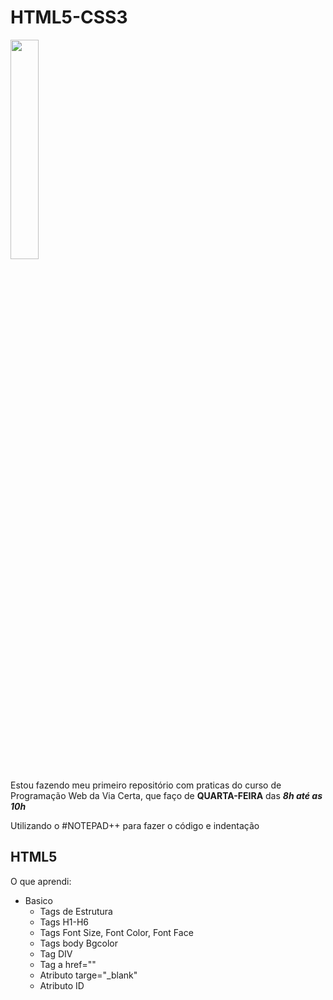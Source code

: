 # HTML5-CSS3

<img src="https://encrypted-tbn0.gstatic.com/images?q=tbn:ANd9GcQDMz5txWEho2bi0brMi3eHqN3VkSRZlEgWSnrs_HG2Bg&s" width="30%">

Estou fazendo meu primeiro repositório com praticas do curso de Programação Web da Via Certa,
que faço de **QUARTA-FEIRA** das _**8h até as 10h**_

Utilizando o #NOTEPAD++ para fazer o código e indentação

## HTML5
O que aprendi:
- Basico
  - Tags de Estrutura
  - Tags H1-H6
  - Tags Font Size, Font Color, Font Face
  - Tags body Bgcolor
  - Tag DIV
  - Tag a href=""
  - Atributo targe="_blank"
  - Atributo ID
